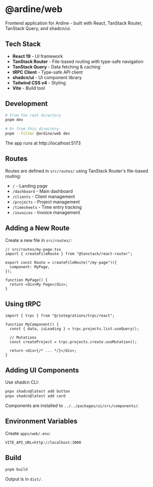 # @ardine/web

Frontend application for Ardine - built with React, TanStack Router, TanStack Query, and shadcn/ui.

## Tech Stack

- **React 19** - UI framework
- **TanStack Router** - File-based routing with type-safe navigation
- **TanStack Query** - Data fetching & caching
- **tRPC Client** - Type-safe API client
- **shadcn/ui** - UI component library
- **Tailwind CSS v4** - Styling
- **Vite** - Build tool

## Development

```bash
# From the root directory
pnpm dev

# Or from this directory
pnpm --filter @ardine/web dev
```

The app runs at http://localhost:5173

## Routes

Routes are defined in `src/routes/` using TanStack Router's file-based routing:

- `/` - Landing page
- `/dashboard` - Main dashboard
- `/clients` - Client management
- `/projects` - Project management
- `/timesheets` - Time entry tracking
- `/invoices` - Invoice management

## Adding a New Route

Create a new file in `src/routes/`:

```tsx
// src/routes/my-page.tsx
import { createFileRoute } from "@tanstack/react-router";

export const Route = createFileRoute("/my-page")({
  component: MyPage,
});

function MyPage() {
  return <div>My Page</div>;
}
```

## Using tRPC

```tsx
import { trpc } from "@/integrations/trpc/react";

function MyComponent() {
  const { data, isLoading } = trpc.projects.list.useQuery();

  // Mutations
  const createProject = trpc.projects.create.useMutation();

  return <div>{/* ... */}</div>;
}
```

## Adding UI Components

Use shadcn CLI:

```bash
pnpx shadcn@latest add button
pnpx shadcn@latest add card
```

Components are installed to `../../packages/ui/src/components/`.

## Environment Variables

Create `apps/web/.env`:

```
VITE_API_URL=http://localhost:3000
```

## Build

```bash
pnpm build
```

Output is in `dist/`.
